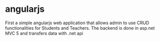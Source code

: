 # angularjs
First a simple angularjs web application that allows admin to use CRUD functionalities for Students and Teachers. The backend is done in asp.net MVC 5 and transfers data with .net api
